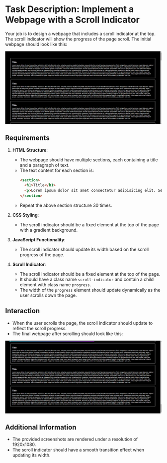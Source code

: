 
# Task Description: Implement a Webpage with a Scroll Indicator

Your job is to design a webpage that includes a scroll indicator at the top. The scroll indicator will show the progress of the page scroll. The initial webpage should look like this:

![initial webpage](./_images/origin.png)

## Requirements

1. **HTML Structure**:
    - The webpage should have multiple sections, each containing a title and a paragraph of text.
    - The text content for each section is:
      ```html
      <section>
        <h1>Title</h1>
        <p>Lorem ipsum dolor sit amet consectetur adipisicing elit. Sed ullam iste natus, voluptas possimus repellat voluptates neque distinctio corrupti beatae eius aspernatur officiis temporibus eveniet tempore, magni aliquam, adipisci libero modi at non dolore debitis? Voluptas consequuntur ad unde ut sequi corporis adipisci enim ipsa deserunt voluptatum explicabo reprehenderit ullam vitae, voluptate quod, voluptatem aspernatur numquam, porro temporibus ipsum? Eum dolores a, culpa nisi omnis eveniet beatae consequatur iusto dicta modi tempora optio, ad iste cumque tempore minima voluptas assumenda? Sed corrupti qui nesciunt, aut odit quibusdam fugiat suscipit saepe explicabo esse facere ut debitis vel unde ea officiis expedita consequuntur quis, molestiae dolor molestias? Eaque fuga molestias est maxime laudantium quae ipsum repellat soluta minus, magnam atque deleniti expedita ut accusamus impedit quis eveniet deserunt officiis quaerat recusandae nam dicta cupiditate. Nesciunt ab dicta porro omnis dolores architecto sapiente sit aperiam placeat in iure, rem impedit eaque qui aliquam recusandae laborum eligendi animi perspiciatis velit error cumque unde! Ipsum amet numquam, quam neque modi in ad dolores distinctio saepe perferendis necessitatibus autem, minus aspernatur vitae? Aliquid ipsam, aspernatur architecto, officia commodi voluptate magni nisi maiores sunt accusamus delectus fugit porro explicabo animi non molestiae deleniti necessitatibus, quibusdam rem cum.</p>
      </section>
      ```
    - Repeat the above section structure 30 times.

2. **CSS Styling**:
    - The scroll indicator should be a fixed element at the top of the page with a gradient background.

3. **JavaScript Functionality**:

    - The scroll indicator should update its width based on the scroll progress of the page.

4. **Scroll Indicator**:
    - The scroll indicator should be a fixed element at the top of the page.
    - It should have a class name `scroll-indicator` and contain a child element with class name `progress`.
    - The width of the `progress` element should update dynamically as the user scrolls down the page.

## Interaction

- When the user scrolls the page, the scroll indicator should update to reflect the scroll progress.
- The final webpage after scrolling should look like this:

![scrolled webpage](./_images/origin_scrolled.png)

## Additional Information

- The provided screenshots are rendered under a resolution of 1920x1080.
- The scroll indicator should have a smooth transition effect when updating its width.
